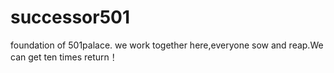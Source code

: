 # successor501
foundation of 501palace. 
we work together here,everyone sow and reap.We can get ten times return！
